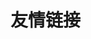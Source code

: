 # <i class="fa-solid fa-link"></i> 友情链接

<Linkcard url="https://github.com/awesome-iwb/awesome-iwb" title="Awesome-Iwb" description="为广大电教倾情撰写，让班级大屏更好用！" logo="/images/aiwb.png"/>
<Linkcard url="https://github.com/Jursin/Awesome-Class-Softwares" title="Awesome-Class-Softwares" description="适用于班级一体机的优质软件合集🌟" logo="https://nav.jursin.top/acs.png"/>
<Linkcard url="https://forum.smart-teach.cn/" title="智教联盟论坛" description="全国最大的电教委交流社区，也欢迎加入QQ群聊！群号：1032389222" logo="https://static.smart-teach.cn/logos/full.jpg"/>
